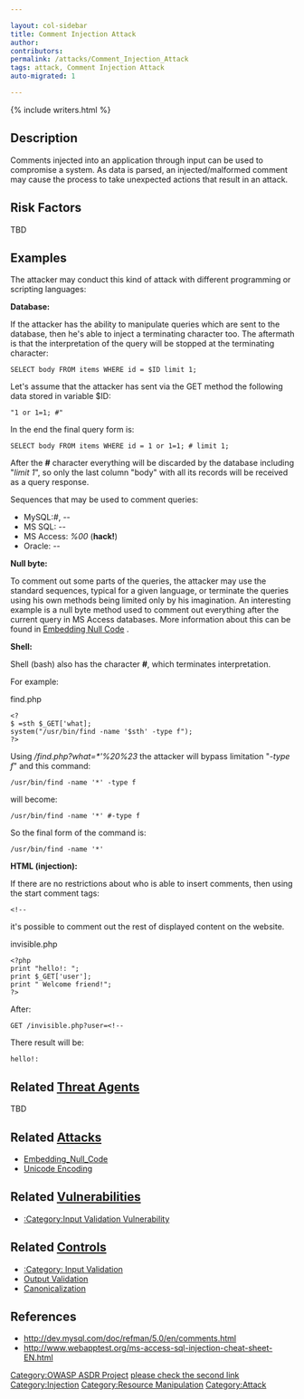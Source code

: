 ```yaml
---

layout: col-sidebar
title: Comment Injection Attack
author: 
contributors: 
permalink: /attacks/Comment_Injection_Attack
tags: attack, Comment Injection Attack
auto-migrated: 1

---
```


{% include writers.html %}

## Description

Comments injected into an application through input can be used to
compromise a system. As data is parsed, an injected/malformed comment
may cause the process to take unexpected actions that result in an
attack.

## Risk Factors

TBD

## Examples

The attacker may conduct this kind of attack with different programming
or scripting languages:

**Database:**

If the attacker has the ability to manipulate queries which are sent to
the database, then he's able to inject a terminating character too. The
aftermath is that the interpretation of the query will be stopped at the
terminating character:

    SELECT body FROM items WHERE id = $ID limit 1;

Let's assume that the attacker has sent via the GET method the following
data stored in variable $ID:

    "1 or 1=1; #"

In the end the final query form is:

    SELECT body FROM items WHERE id = 1 or 1=1; # limit 1;

After the **\#** character everything will be discarded by the database
including "*limit 1*", so only the last column "body" with all its
records will be received as a query response.

Sequences that may be used to comment queries:

  - MySQL:*\#*, *--*
  - MS SQL: *--*
  - MS Access: *%00* (**hack\!**)
  - Oracle: *--*

**Null byte:**

To comment out some parts of the queries, the attacker may use the
standard sequences, typical for a given language, or terminate the
queries using his own methods being limited only by his imagination. An
interesting example is a null byte method used to comment out everything
after the current query in MS Access databases. More information about
this can be found in [Embedding Null
Code](Embedding_Null_Code "wikilink") .

**Shell:**

Shell (bash) also has the character **\#**, which terminates
interpretation.

For example:

find.php

    <?
    $ =sth $_GET['what];
    system("/usr/bin/find -name '$sth' -type f");
    ?>

Using */find.php?what=\*'%20%23* the attacker will bypass limitation
"*-type f*" and this command:

    /usr/bin/find -name '*' -type f

will become:

    /usr/bin/find -name '*' #-type f

So the final form of the command is:

    /usr/bin/find -name '*'

**HTML (injection):**

If there are no restrictions about who is able to insert comments, then
using the start comment tags:

    <!--

it's possible to comment out the rest of displayed content on the
website.

invisible.php

    <?php
    print "hello!: ";
    print $_GET['user'];
    print " Welcome friend!";
    ?>

After:

    GET /invisible.php?user=<!--

There result will be:

    hello!:

## Related [Threat Agents](Threat_Agents "wikilink")

TBD

## Related [Attacks](https://owasp.org/www-community/attacks/)

  - [Embedding_Null_Code](Embedding_Null_Code "wikilink")
  - [Unicode Encoding](Unicode_Encoding "wikilink")

## Related [Vulnerabilities](https://owasp.org/www-community/vulnerabilities/)

  - [:Category:Input Validation
    Vulnerability](:Category:Input_Validation_Vulnerability "wikilink")

## Related [Controls](https://owasp.org/www-community/controls/)

  - [:Category: Input
    Validation](:Category:_Input_Validation "wikilink")
  - [Output Validation](Output_Validation "wikilink")
  - [Canonicalization](Canonicalization "wikilink")

## References

  - <http://dev.mysql.com/doc/refman/5.0/en/comments.html>
  - <http://www.webapptest.org/ms-access-sql-injection-cheat-sheet-EN.html>

[Category:OWASP ASDR Project](Category:OWASP_ASDR_Project "wikilink")
[please check the second link](Category:FIXME "wikilink")
[Category:Injection](https://owasp.org/www-community/Injection_Flaws) [Category:Resource
Manipulation](Category:Resource_Manipulation "wikilink")
[Category:Attack](Category:Attack "wikilink")